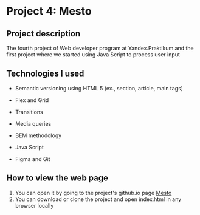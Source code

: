 # Project 4: Mesto

## Project description

The fourth project of Web developer program at Yandex.Praktikum and the first project where we started using Java Script to process user input

## Technologies I used

* Semantic versioning using HTML 5 (ex., section, article, main tags)
* Flex and Grid
* Transitions
* Media queries
* BEM methodology
* Java Script

* Figma and Git

## How to view the web page

1. You can open it by going to the project's github.io page [Mesto](https://pincats.github.io/mesto/)
2. You can download or clone the project and open index.html in any browser locally
